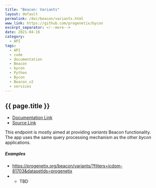 ```yaml
---
title: "Beacon: Variants"
layout: default
permalink: /doc/beacon/variants.html
www_link: https://github.com/progenetix/bycon
excerpt_separator: <!--more-->
date: 2021-04-16
category:
  - API
tags:
  - API
  - code
  - documentation
  - Beacon
  - bycon
  - Python
  - Bycon
  - Beacon_v2
  - services
---
```


## {{ page.title }}

* [Documentation Link](https://github.com/progenetix/bycon/blob/master/beaconServer/doc/variants.md)
* [Source Link](https://github.com/progenetix/bycon/blob/master/beaconServer/variants.py)

This endpoint is mostly aimed at providing _variants_ Beacon functionality.
The app uses the same query processing mechanism as the other _bycon_
applications.

<!--more-->

##### Examples

* <https://progenetix.org/beacon/variants/?filters=icdom-81703&datasetIds=progenetix>
* * TBD
